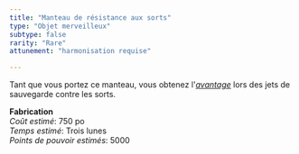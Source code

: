 ```yaml
---
title: "Manteau de résistance aux sorts"
type: "Objet merveilleux"
subtype: false
rarity: "Rare"
attunement: "harmonisation requise"

---
```

Tant que vous portez ce manteau, vous obtenez l'[_avantage_](/utiliser-les-caracteristiques/#avantage-et-desavantage) lors des jets de sauvegarde contre les sorts.  

**Fabrication**  
*Coût estimé*: 750 po    
*Temps estimé*: Trois lunes  
*Points de pouvoir estimés*: 5000         
